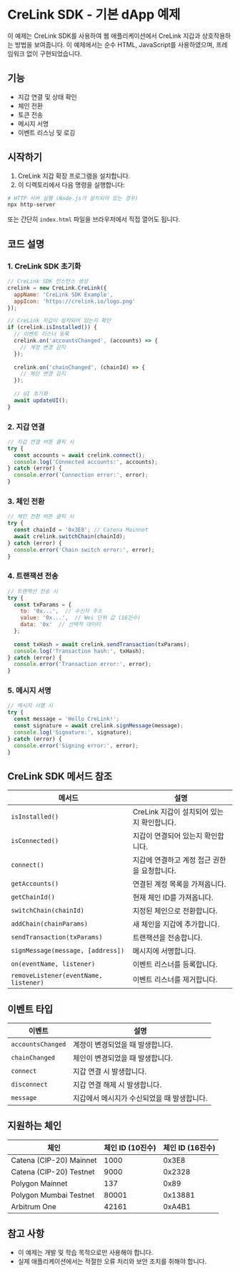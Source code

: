 # CreLink SDK - 기본 dApp 예제

이 예제는 CreLink SDK를 사용하여 웹 애플리케이션에서 CreLink 지갑과 상호작용하는 방법을 보여줍니다. 이 예제에서는 순수 HTML, JavaScript를 사용하였으며, 프레임워크 없이 구현되었습니다.

## 기능

- 지갑 연결 및 상태 확인
- 체인 전환 
- 토큰 전송
- 메시지 서명
- 이벤트 리스닝 및 로깅

## 시작하기

1. CreLink 지갑 확장 프로그램을 설치합니다.
2. 이 디렉토리에서 다음 명령을 실행합니다:

```bash
# HTTP 서버 실행 (Node.js가 설치되어 있는 경우)
npx http-server
```

또는 간단히 `index.html` 파일을 브라우저에서 직접 열어도 됩니다.

## 코드 설명

### 1. CreLink SDK 초기화

```javascript
// CreLink SDK 인스턴스 생성
crelink = new CreLink.CreLink({
  appName: 'CreLink SDK Example',
  appIcon: 'https://crelink.io/logo.png'
});

// CreLink 지갑이 설치되어 있는지 확인
if (crelink.isInstalled()) {
  // 이벤트 리스너 등록
  crelink.on('accountsChanged', (accounts) => {
    // 계정 변경 감지
  });
  
  crelink.on('chainChanged', (chainId) => {
    // 체인 변경 감지
  });
  
  // UI 초기화
  await updateUI();
}
```

### 2. 지갑 연결

```javascript
// 지갑 연결 버튼 클릭 시
try {
  const accounts = await crelink.connect();
  console.log('Connected accounts:', accounts);
} catch (error) {
  console.error('Connection error:', error);
}
```

### 3. 체인 전환

```javascript
// 체인 전환 버튼 클릭 시
try {
  const chainId = '0x3E8'; // Catena Mainnet
  await crelink.switchChain(chainId);
} catch (error) {
  console.error('Chain switch error:', error);
}
```

### 4. 트랜잭션 전송

```javascript
// 트랜잭션 전송 시
try {
  const txParams = {
    to: '0x...',  // 수신자 주소
    value: '0x...',  // Wei 단위 값 (16진수)
    data: '0x'  // 선택적 데이터
  };
  
  const txHash = await crelink.sendTransaction(txParams);
  console.log('Transaction hash:', txHash);
} catch (error) {
  console.error('Transaction error:', error);
}
```

### 5. 메시지 서명

```javascript
// 메시지 서명 시
try {
  const message = 'Hello CreLink!';
  const signature = await crelink.signMessage(message);
  console.log('Signature:', signature);
} catch (error) {
  console.error('Signing error:', error);
}
```

## CreLink SDK 메서드 참조

| 메서드 | 설명 |
|--------|------|
| `isInstalled()` | CreLink 지갑이 설치되어 있는지 확인합니다. |
| `isConnected()` | 지갑이 연결되어 있는지 확인합니다. |
| `connect()` | 지갑에 연결하고 계정 접근 권한을 요청합니다. |
| `getAccounts()` | 연결된 계정 목록을 가져옵니다. |
| `getChainId()` | 현재 체인 ID를 가져옵니다. |
| `switchChain(chainId)` | 지정된 체인으로 전환합니다. |
| `addChain(chainParams)` | 새 체인을 지갑에 추가합니다. |
| `sendTransaction(txParams)` | 트랜잭션을 전송합니다. |
| `signMessage(message, [address])` | 메시지에 서명합니다. |
| `on(eventName, listener)` | 이벤트 리스너를 등록합니다. |
| `removeListener(eventName, listener)` | 이벤트 리스너를 제거합니다. |

## 이벤트 타입

| 이벤트 | 설명 |
|--------|------|
| `accountsChanged` | 계정이 변경되었을 때 발생합니다. |
| `chainChanged` | 체인이 변경되었을 때 발생합니다. |
| `connect` | 지갑 연결 시 발생합니다. |
| `disconnect` | 지갑 연결 해제 시 발생합니다. |
| `message` | 지갑에서 메시지가 수신되었을 때 발생합니다. |

## 지원하는 체인

| 체인 | 체인 ID (10진수) | 체인 ID (16진수) |
|------|-----------------|-----------------|
| Catena (CIP-20) Mainnet | 1000 | 0x3E8 |
| Catena (CIP-20) Testnet | 9000 | 0x2328 |
| Polygon Mainnet | 137 | 0x89 |
| Polygon Mumbai Testnet | 80001 | 0x13881 |
| Arbitrum One | 42161 | 0xA4B1 |

## 참고 사항

- 이 예제는 개발 및 학습 목적으로만 사용해야 합니다.
- 실제 애플리케이션에서는 적절한 오류 처리와 보안 조치를 취해야 합니다.
